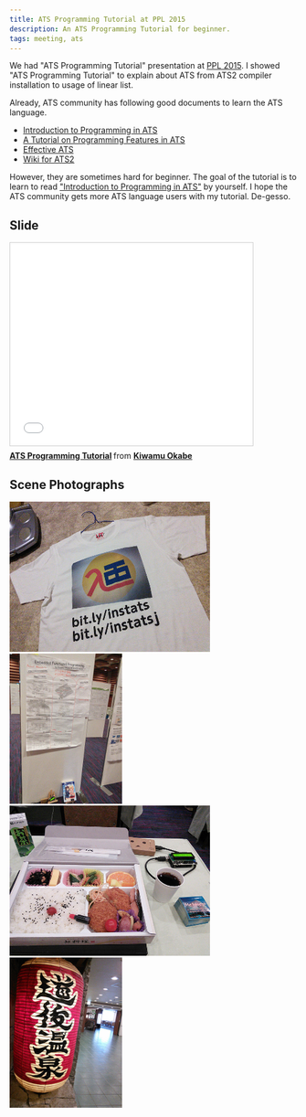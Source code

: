 ```yaml
---
title: ATS Programming Tutorial at PPL 2015
description: An ATS Programming Tutorial for beginner.
tags: meeting, ats
---
```


We had "ATS Programming Tutorial" presentation at
[PPL 2015](http://www-kb.is.s.u-tokyo.ac.jp/ppl2015/).
I showed "ATS Programming Tutorial" to explain about ATS from ATS2 compiler installation to usage of linear list.

Already, ATS community has following good documents to learn the ATS language.

* [Introduction to Programming in ATS](http://ats-lang.sourceforge.net/DOCUMENT/INT2PROGINATS/HTML/)
* [A Tutorial on Programming Features in ATS](http://ats-lang.sourceforge.net/DOCUMENT/ATS2TUTORIAL/HTML/)
* [Effective ATS](http://ats-lang.sourceforge.net/EXAMPLE/EFFECTIVATS/)
* [Wiki for ATS2](https://github.com/githwxi/ATS-Postiats/wiki)

However, they are sometimes hard for beginner.
The goal of the tutorial is to learn to read ["Introduction to Programming in ATS"](http://ats-lang.sourceforge.net/DOCUMENT/INT2PROGINATS/HTML/) by yourself.
I hope the ATS community gets more ATS language users with my tutorial. De-gesso.

## Slide

<iframe src="//www.slideshare.net/slideshow/embed_code/45411751" width="425" height="355" frameborder="0" marginwidth="0" marginheight="0" scrolling="no" style="border:1px solid #CCC; border-width:1px; margin-bottom:5px; max-width: 100%;" allowfullscreen> </iframe> <div style="margin-bottom:5px"> <strong> <a href="//www.slideshare.net/master_q/ats-programming-tutorial" title="ATS Programming Tutorial" target="_blank">ATS Programming Tutorial</a> </strong> from <strong><a href="//www.slideshare.net/master_q" target="_blank">Kiwamu Okabe</a></strong> </div>

## Scene Photographs

![](/img/20150306_ppl2015_1.jpg)
![](/img/20150306_ppl2015_2.jpg)
![](/img/20150306_ppl2015_3.jpg)
![](/img/20150306_ppl2015_4.jpg)

